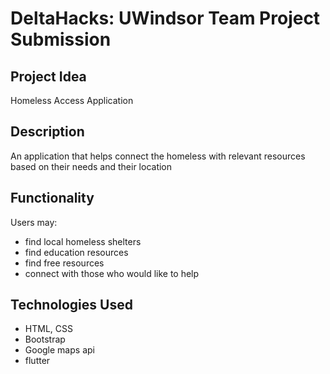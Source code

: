 # DeltaHacks: UWindsor Team Project Submission
## Project Idea
Homeless Access Application

## Description
An application that helps connect the homeless with relevant resources based on their needs and their location

## Functionality
Users may:
* find local homeless shelters
* find education resources
* find free resources
* connect with those who would like to help


## Technologies Used
* HTML, CSS
* Bootstrap
* Google maps api
* flutter